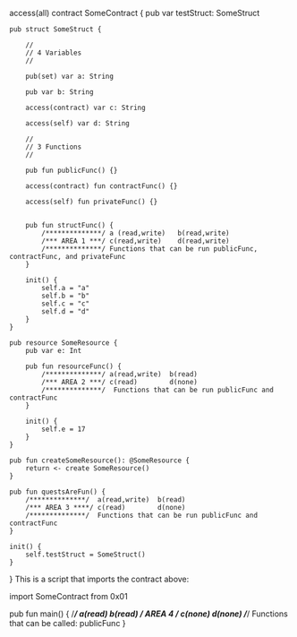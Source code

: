 access(all) contract SomeContract {
    pub var testStruct: SomeStruct

    pub struct SomeStruct {

        //
        // 4 Variables
        //

        pub(set) var a: String

        pub var b: String

        access(contract) var c: String

        access(self) var d: String

        //
        // 3 Functions
        //

        pub fun publicFunc() {}

        access(contract) fun contractFunc() {}

        access(self) fun privateFunc() {}


        pub fun structFunc() {
            /**************/ a (read,write)   b(read,write)
            /*** AREA 1 ***/ c(read,write)    d(read,write)
            /**************/ Functions that can be run publicFunc, contractFunc, and privateFunc
        }

        init() {
            self.a = "a"
            self.b = "b"
            self.c = "c"
            self.d = "d"
        }
    }

    pub resource SomeResource {
        pub var e: Int

        pub fun resourceFunc() {
            /**************/ a(read,write)  b(read)
            /*** AREA 2 ***/ c(read)        d(none)
            /**************/  Functions that can be run publicFunc and contractFunc
        }

        init() {
            self.e = 17
        }
    }

    pub fun createSomeResource(): @SomeResource {
        return <- create SomeResource()
    }

    pub fun questsAreFun() {
        /**************/  a(read,write)  b(read)
        /*** AREA 3 ****/ c(read)        d(none)
        /**************/  Functions that can be run publicFunc and contractFunc
    }

    init() {
        self.testStruct = SomeStruct()
    }
}
This is a script that imports the contract above:

import SomeContract from 0x01

pub fun main() {
  /**************/  a(read)    b(read)
  /*** AREA 4 ***/  c(none)          d(none)
  /**************/ Functions that can be called: publicFunc
}
